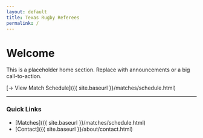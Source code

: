 ```yaml
---
layout: default
title: Texas Rugby Referees
permalink: /
---
```


# Welcome

This is a placeholder home section. Replace with announcements or a big call-to-action.

[→ View Match Schedule]({{ site.baseurl }}/matches/schedule.html)

---

### Quick Links

- [Matches]({{ site.baseurl }}/matches/schedule.html)  
- [Contact]({{ site.baseurl }}/about/contact.html)
